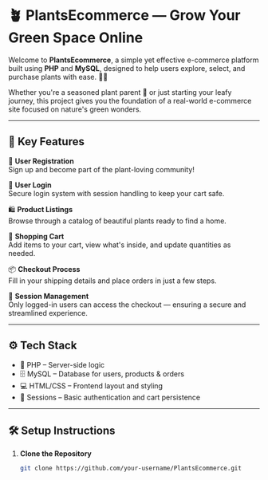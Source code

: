 # 🪴 PlantsEcommerce — Grow Your Green Space Online

Welcome to **PlantsEcommerce**, a simple yet effective e-commerce platform built using **PHP** and **MySQL**, designed to help users explore, select, and purchase plants with ease. 🌿🛒

Whether you're a seasoned plant parent 🌱 or just starting your leafy journey, this project gives you the foundation of a real-world e-commerce site focused on nature's green wonders.

---

## 🌟 Key Features

👤 **User Registration**  
Sign up and become part of the plant-loving community!

🔐 **User Login**  
Secure login system with session handling to keep your cart safe.

🛍️ **Product Listings**  
Browse through a catalog of beautiful plants ready to find a home.

🛒 **Shopping Cart**  
Add items to your cart, view what's inside, and update quantities as needed.

📦 **Checkout Process**  
Fill in your shipping details and place orders in just a few steps.

🧠 **Session Management**  
Only logged-in users can access the checkout — ensuring a secure and streamlined experience.

---

## ⚙️ Tech Stack

- 🐘 PHP – Server-side logic  
- 🗄️ MySQL – Database for users, products & orders  
- 💻 HTML/CSS – Frontend layout and styling  
- 🔐 Sessions – Basic authentication and cart persistence

---

## 🛠️ Setup Instructions

1. **Clone the Repository**  
   ```bash
   git clone https://github.com/your-username/PlantsEcommerce.git
